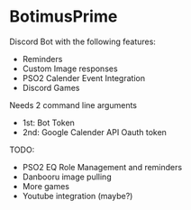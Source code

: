 # BotimusPrime
Discord Bot with the following features: <br>
 - Reminders<br>
 - Custom Image responses<br>
 - PSO2 Calender Event Integration<br>
 - Discord Games<br>

Needs 2 command line arguments<br>
- 1st: Bot Token<br>
- 2nd: Google Calender API Oauth token<br>

TODO:<br>
 - PSO2 EQ Role Management and reminders<br>
 - Danbooru image pulling<br>
 - More games<br>
 - Youtube integration (maybe?)<br>
